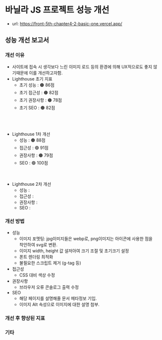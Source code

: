 # 바닐라 JS 프로젝트 성능 개선
- url: https://front-5th-chapter4-2-basic-one.vercel.app/

## 성능 개선 보고서

### 개선 이유
- 사이트에 접속 시 생각보다 느린 이미지 로드 등의 환경에 의해 UX적으로도 좋지 않기때문에 이를 개선하고자함.
- Lighthouse 초기 지표
  - 초기 성능 : 🟠 86점 
  - 초기 접근성 : 🟠 82점
  - 초기 권장사항 : 🟠 78점
  - 초기 SEO : 🟠 82점
<br/>
<br/>

- Lighthouse 1차 개선
   - 성능 : 🟠 88점
   - 접근성 : 🟢 91점
   - 권장사항 : 🟠 79점
   - SEO : 🟢 100점
<br/>

- Lighthouse 2차 개선
   - 성능 : 
   - 접근성 : 
   - 권장사항 : 
   - SEO : 
### 개선 방법
- 성능
   - 이미지 포멧팅: jpg이미지들은 webp로, png이미지는 아이콘에 사용한 점을 착안하여 svg로 변환.
   - 이미지 width, height 값 설저아여 크기 조절 및 초기크기 설정
   - 폰트 렌더링 최적화
   - 불필요한 스크립트 제거 (g-tag 등)
- 접근성
   - CSS 대비 색상 수정
- 권장사항
   - 브라우저 오류 콘솔로그 출력 수정
- SEO
   - 해당 페이지를 설명해줄 문서 메타정보 기입.
   - 이미지 Alt 속성으로 이미지에 대한 설명 첨부.

### 개선 후 향상된 지표
### 기타

